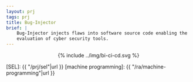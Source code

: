 ```yaml
---
layout: prj
tags: prj
title: Bug-Injector
brief: |
    Bug-Injector injects flaws into software source code enabling the
    evaluation of cyber security tools.
---
```



<center class="w3-text-light-grey">
  {% include ../img/bi-ci-cd.svg %}
</center>

<!-- <center class="w3-text-light-grey"> -->
<!--   { include ../img/bi-pipeline.svg } -->
<!-- </center> -->

[SEL]: {{ "/prj/sel"|url }}
[machine programming]: {{ "/ra/machine-programming"|url }}
